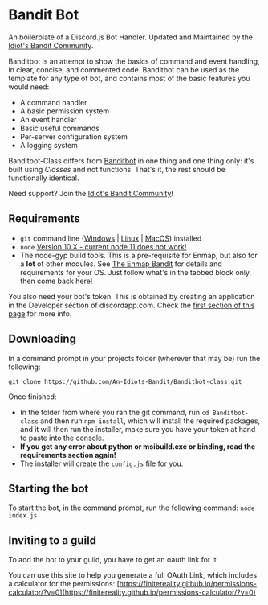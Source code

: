 # Bandit Bot

An boilerplate of a Discord.js Bot Handler.
Updated and Maintained by the [Idiot's Bandit Community](https://discord.gg/4NE4bk7).

Banditbot is an attempt to show the basics of command and event handling, in clear, concise,
and commented code. Banditbot can be used as the template for any type of bot, and contains
most of the basic features you would need: 

- A command handler
- A basic permission system
- An event handler
- Basic useful commands
- Per-server configuration system
- A logging system

Banditbot-Class differs from [Banditbot](https://github.com/AnIdiotsBandit/Banditbot/) in one thing and one thing only: 
it's built using *Classes* and not functions. That's it, the rest should be functionally identical.

Need support? Join the [Idiot's Bandit Community](https://discord.gg/4NE4bk7)!

## Requirements

- `git` command line ([Windows](https://git-scm.com/download/win) | [Linux](https://git-scm.com/download/linux) | [MacOS](https://git-scm.com/download/mac)) installed
- `node` [Version 10.X - current node 11 does not work!](https://nodejs.org)
- The node-gyp build tools. This is a pre-requisite for Enmap, but also for a **lot** of other modules. See [The Enmap Bandit](https://enmap.evie.codes/install#pre-requisites) for details and requirements for your OS. Just follow what's in the tabbed block only, then come back here!

You also need your bot's token. This is obtained by creating an application in
the Developer section of discordapp.com. Check the [first section of this page](https://anidiots.Bandit/getting-started/the-long-version.html)
for more info.

## Downloading

In a command prompt in your projects folder (wherever that may be) run the following:

`git clone https://github.com/An-Idiots-Bandit/Banditbot-class.git`

Once finished:

- In the folder from where you ran the git command, run `cd Banditbot-class` and then run `npm install`, which will install the required packages,
and it will then run the installer, make sure you have your token at hand to paste into the console.
- **If you get any error about python or msibuild.exe or binding, read the requirements section again!**
- The installer will create the `config.js` file for you.

## Starting the bot

To start the bot, in the command prompt, run the following command:
`node index.js`

## Inviting to a guild

To add the bot to your guild, you have to get an oauth link for it.

You can use this site to help you generate a full OAuth Link, which includes a calculator for the permissions:
[https://finitereality.github.io/permissions-calculator/?v=0](https://finitereality.github.io/permissions-calculator/?v=0)
